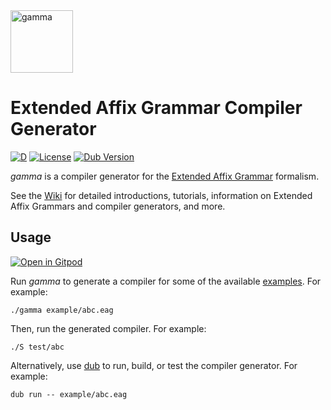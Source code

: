 <img src="../assets/doc/images/Greek_lc_gamma.svg" alt="gamma" width="100"/>

# Extended Affix Grammar Compiler Generator

[![D](https://github.com/linkrope/gamma/actions/workflows/ci.yml/badge.svg)](https://github.com/linkrope/gamma/actions/workflows/ci.yml)
[![License](https://img.shields.io/badge/license-BSL_1.0-blue.svg)](https://raw.githubusercontent.com/linkrope/gamma/master/LICENSE_1_0.txt)
[![Dub Version](https://img.shields.io/dub/v/gamma.svg)](https://code.dlang.org/packages/gamma)

_gamma_ is a compiler generator for the [Extended Affix Grammar] formalism.

See the [Wiki](https://github.com/linkrope/gamma/wiki) for detailed introductions, tutorials,
information on Extended Affix Grammars and compiler generators, and more.

## Usage

[![Open in Gitpod](https://gitpod.io/button/open-in-gitpod.svg)](https://gitpod.io/#https://github.com/linkrope/gamma)

Run _gamma_ to generate a compiler for some of the available [examples](example).
For example:

    ./gamma example/abc.eag

Then, run the generated compiler. For example:

    ./S test/abc

Alternatively, use [dub] to run, build, or test the compiler generator.
For example:

    dub run -- example/abc.eag

[dub]: http://code.dlang.org/
[extended affix grammar]: https://en.wikipedia.org/wiki/Extended_affix_grammar
